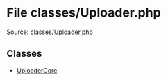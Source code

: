 File classes/Uploader.php
=========

Source: [classes/Uploader.php](https://github.com/PrestaShop/PrestaShop/blob/1.6.0.4/classes/Uploader.php)


Classes
-------

* [UploaderCore](class.UploaderCore.md)

